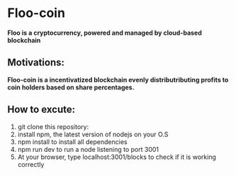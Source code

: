 # Floo-coin

**Floo is a cryptocurrency, powered and managed by cloud-based blockchain**


## Motivations:

**Floo-coin is a incentivatized blockchain evenly distributributing profits to coin holders based on share percentages.**


## How to excute:
1. git clone this repository:
2. install npm, the latest version of nodejs on your O.S
3. npm install to install all dependencies
4. npm run dev to run a node listening to port 3001
5. At your browser, type localhost:3001/blocks to check if it is working correctly
